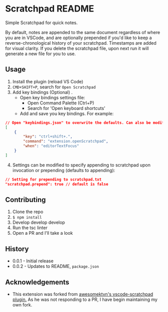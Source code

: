 # Scratchpad README

Simple Scratchpad for quick notes. 

By default, notes are appended to the same document regardless of where you are in VSCode, and are optionally prepended if you'd like to keep a reverse-chronological history of your scratchpad. Timestamps are added for visual clarity. If you delete the scratchpad file, upon next run it will generate a new file for you to use.

## Usage

1. Install the plugin (reload VS Code)
2. `CMD+SHIFT+P`, search for `Open Scratchpad`
3. Add key bindings (Optional) .
    - Open key bindings settings file:
        + Open Command Palette (Ctrl+P)
        + Search for 'Open keyboard shortcuts'
    - Add and save you key bindings. For example:

```json
// Open "keybindings.json" to overwrite the defaults. Can also be modified in VS Code's Keyboard Preferences.
[
    {
        "key": "ctrl+shift+.",
        "command": "extension.openScratchpad",
        "when": "editorTextFocus"
    }
]
```

4. Settings can be modified to specify appending to scratchpad upon invocation or prepending (defaults to appending):

```json
// Setting for prepending to scratchpad.txt
"scratchpad.prepend": true // default is false
```

## Contributing

1. Clone the repo
2. `$ npm install`
3. Develop develop develop
4. Run the tsc linter
5. Open a PR and I'll take a look


## History

- 0.0.1 - Initial release
- 0.0.2 - Updates to README, `package.json`

## Acknowledgements

- This extension was forked from [awesomektvn's vscode-scratchpad plugin.](https://github.com/awesomektvn/vscode-scratchpad) As he was not responding to a PR, I have begin maintaining my own fork.
